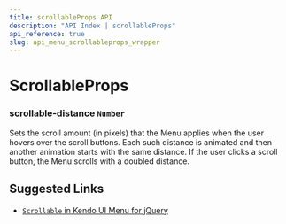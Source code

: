 ```yaml
---
title: scrollableProps API
description: "API Index | scrollableProps"
api_reference: true
slug: api_menu_scrollableprops_wrapper
---
```


# ScrollableProps

### scrollable-distance `Number`

Sets the scroll amount (in pixels) that the Menu applies when the user hovers over the scroll buttons. Each such distance is animated and then another animation starts with the same distance. If the user clicks a scroll button, the Menu scrolls with a doubled distance.

## Suggested Links

* [`Scrollable` in Kendo UI Menu for jQuery](https://docs.telerik.com/kendo-ui/api/javascript/ui/menu/configuration/scrollable)
